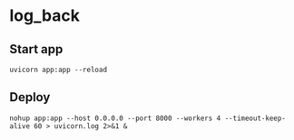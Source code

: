 # log_back

## Start app
```
uvicorn app:app --reload
```

## Deploy
```
nohup app:app --host 0.0.0.0 --port 8000 --workers 4 --timeout-keep-alive 60 > uvicorn.log 2>&1 &
```

